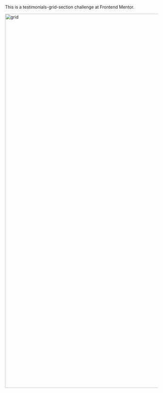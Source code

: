 This is a testimonials-grid-section challenge at Frontend Mentor.

<img width="1232" alt="grid" src="https://user-images.githubusercontent.com/92641182/143869291-a3b92df5-9f13-4f19-8eca-60479096c78c.png">

